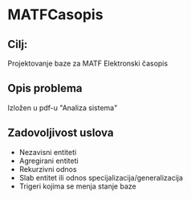 # MATFCasopis
## Cilj:
Projektovanje baze za MATF Elektronski časopis
## Opis problema
Izložen u pdf-u "Analiza sistema"
## Zadovoljivost uslova
* Nezavisni entiteti
* Agregirani entiteti
* Rekurzivni odnos
* Slab entitet ili odnos specijalizacija/generalizacija
* Trigeri kojima se menja stanje baze

